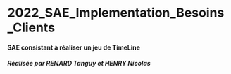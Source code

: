 # 2022_SAE_Implementation_Besoins_Clients
#### SAE consistant à réaliser un jeu de TimeLine
##### Réalisée par RENARD Tanguy et HENRY Nicolas
